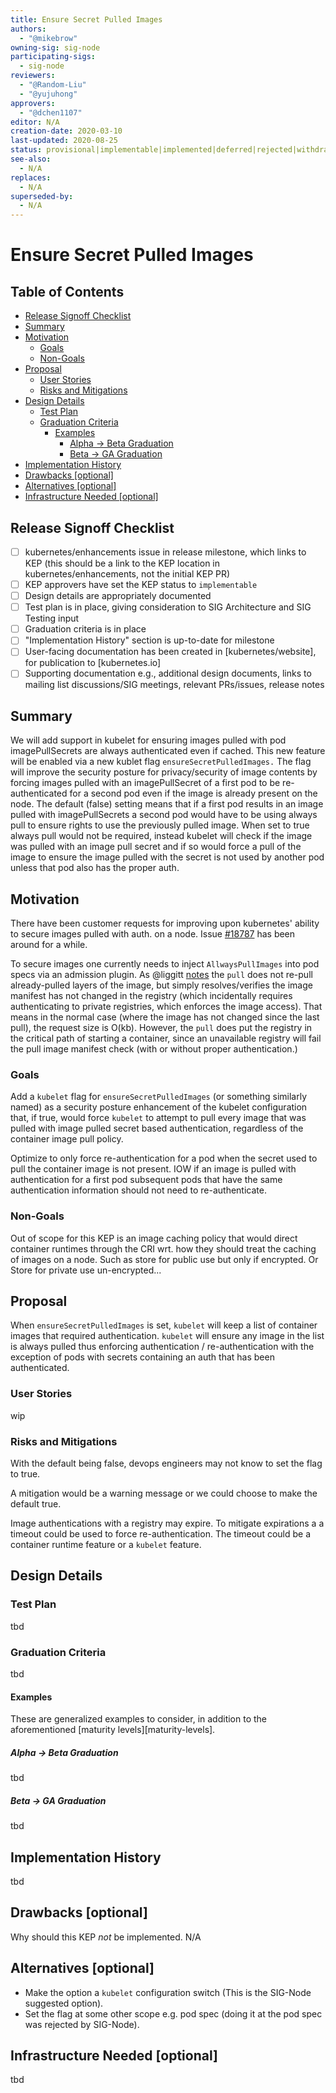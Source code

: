 ```yaml
---
title: Ensure Secret Pulled Images
authors:
  - "@mikebrow"
owning-sig: sig-node
participating-sigs:
  - sig-node
reviewers:
  - "@Random-Liu"
  - "@yujuhong"
approvers:
  - "@dchen1107"
editor: N/A
creation-date: 2020-03-10
last-updated: 2020-08-25
status: provisional|implementable|implemented|deferred|rejected|withdrawn|replaced
see-also:
  - N/A
replaces:
  - N/A
superseded-by:
  - N/A
---
```


# Ensure Secret Pulled Images

## Table of Contents

<!-- toc -->
- [Release Signoff Checklist](#release-signoff-checklist)
- [Summary](#summary)
- [Motivation](#motivation)
  - [Goals](#goals)
  - [Non-Goals](#non-goals)
- [Proposal](#proposal)
  - [User Stories](#user-stories)
  - [Risks and Mitigations](#risks-and-mitigations)
- [Design Details](#design-details)
  - [Test Plan](#test-plan)
  - [Graduation Criteria](#graduation-criteria)
    - [Examples](#examples)
      - [Alpha -&gt; Beta Graduation](#alpha---beta-graduation)
      - [Beta -&gt; GA Graduation](#beta---ga-graduation)
- [Implementation History](#implementation-history)
- [Drawbacks [optional]](#drawbacks-optional)
- [Alternatives [optional]](#alternatives-optional)
- [Infrastructure Needed [optional]](#infrastructure-needed-optional)
<!-- /toc -->

## Release Signoff Checklist

- [ ] kubernetes/enhancements issue in release milestone, which links to KEP (this should be a link to the KEP location in kubernetes/enhancements, not the initial KEP PR)
- [ ] KEP approvers have set the KEP status to `implementable`
- [ ] Design details are appropriately documented
- [ ] Test plan is in place, giving consideration to SIG Architecture and SIG Testing input
- [ ] Graduation criteria is in place
- [ ] "Implementation History" section is up-to-date for milestone
- [ ] User-facing documentation has been created in [kubernetes/website], for publication to [kubernetes.io]
- [ ] Supporting documentation e.g., additional design documents, links to mailing list discussions/SIG meetings, relevant PRs/issues, release notes

## Summary

We will add support in kubelet for ensuring images pulled with pod
imagePullSecrets are always authenticated even if cached. This new feature will
be enabled via a new kublet flag `ensureSecretPulledImages.` The flag will
improve the security posture for privacy/security of image contents by forcing
images pulled with an imagePullSecret of a first pod to be re-authenticated for
a second pod even if the image is already present on the node. The default
(false) setting means that if a first pod results in an image pulled with
imagePullSecrets a second pod would have to be using always pull to ensure
rights to use the previously pulled image. When set to true always pull would
not be required, instead kubelet will check if the image was pulled with an
image pull secret and if so would force a pull of the image to ensure the image
pulled with the secret is not used by another pod unless that pod also has the
proper auth.

## Motivation

There have been customer requests for improving upon kubernetes' ability to
secure images pulled with auth. on a node. Issue
[#18787](https://github.com/kubernetes/kubernetes/issues/18787) has been around
for a while.

To secure images one currently needs to inject `AllwaysPullImages` into pod
specs via an admission plugin. As @liggitt [notes](https://github.com/kubernetes/kubernetes/issues/18787#issuecomment-532280931)
the `pull` does not re-pull already-pulled layers of the image, but simply
resolves/verifies the image manifest has not changed in the registry (which
incidentally requires authenticating to private registries, which enforces the
image access). That means in the normal case (where the image has not changed
since the last pull), the request size is O(kb). However, the `pull` does put
the registry in the critical path of starting a container, since an unavailable
registry will fail the pull image manifest check (with or without proper
authentication.)


### Goals

Add a `kubelet` flag for `ensureSecretPulledImages` (or something
similarly named) as a security posture enhancement of the kubelet configuration
that, if true, would force `kubelet` to attempt to pull every
image that was pulled with image pulled secret based authentication, regardless
of the container image pull policy.

Optimize to only force re-authentication for a pod when the secret used to pull
the container image is not present. IOW if an image is pulled with
authentication for a first pod subsequent pods that have the same authentication
information should not need to re-authenticate.

### Non-Goals

Out of scope for this KEP is an image caching policy that would direct container
runtimes through the CRI wrt. how they should treat the caching of images on a
node. Such as store for public use but only if encrypted. Or Store for private
use un-encrypted...

## Proposal

When `ensureSecretPulledImages` is set, `kubelet` will keep a list of container
images that required authentication. `kubelet` will ensure any image
in the list is always pulled thus enforcing authentication / re-authentication
with the exception of pods with secrets containing an auth that has been
authenticated.

### User Stories
wip

### Risks and Mitigations

With the default being false, devops engineers may not know to set the flag to
true.

A mitigation would be a warning message or we could choose to make the default
true.

Image authentications with a registry may expire. To mitigate expirations a
a timeout could be used to force re-authentication. The timeout could be a
container runtime feature or a `kubelet` feature.

## Design Details

### Test Plan

tbd

### Graduation Criteria

tbd

#### Examples

These are generalized examples to consider, in addition to the aforementioned [maturity levels][maturity-levels].

##### Alpha -> Beta Graduation

tbd

##### Beta -> GA Graduation

tbd

## Implementation History

tbd

## Drawbacks [optional]

Why should this KEP _not_ be implemented. N/A

## Alternatives [optional]

- Make the option a `kubelet` configuration switch (This is the SIG-Node suggested option).
- Set the flag at some other scope e.g. pod spec (doing it at the pod spec was rejected by SIG-Node).

## Infrastructure Needed [optional]

tbd
